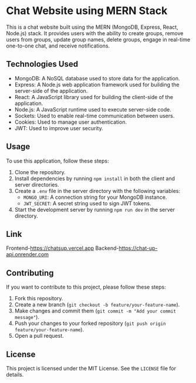 # Chat Website using MERN Stack

This is a chat website built using the MERN (MongoDB, Express, React, Node.js) stack. It provides users with the ability to create groups, remove users from groups, update group names, delete groups, engage in real-time one-to-one chat, and receive notifications. 

## Technologies Used

- MongoDB: A NoSQL database used to store data for the application.
- Express: A Node.js web application framework used for building the server-side of the application.
- React: A JavaScript library used for building the client-side of the application.
- Node.js: A JavaScript runtime used to execute server-side code.
- Sockets: Used to enable real-time communication between users.
- Cookies: Used to manage user authentication.
- JWT: Used to improve user security.

## Usage

To use this application, follow these steps:

1. Clone the repository.
2. Install dependencies by running `npm install` in both the client and server directories.
3. Create a `.env` file in the server directory with the following variables:
   - `MONGO_URI`: A connection string for your MongoDB instance.
   - `JWT_SECRET`: A secret string used to sign JWT tokens.
4. Start the development server by running `npm run dev` in the server directory.

## Link

Frontend-https://chatsup.vercel.app
Backend-https://chat-up-api.onrender.com

## Contributing

If you want to contribute to this project, please follow these steps:

1. Fork this repository.
2. Create a new branch (`git checkout -b feature/your-feature-name`).
3. Make changes and commit them (`git commit -m "Add your commit message"`).
4. Push your changes to your forked repository (`git push origin feature/your-feature-name`).
5. Open a pull request.

## License

This project is licensed under the MIT License. See the `LICENSE` file for details.
